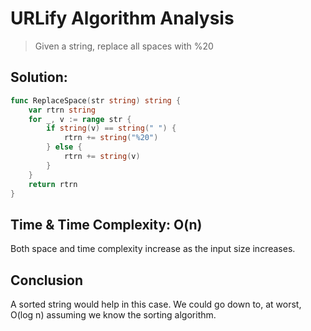 # URLify Algorithm Analysis

> Given a string, replace all spaces with %20

## Solution:

```go
func ReplaceSpace(str string) string {
	var rtrn string
	for _, v := range str {
		if string(v) == string(" ") {
			rtrn += string("%20")
		} else {
			rtrn += string(v)
		}
	}
	return rtrn
}
```

## Time & Time Complexity: O(n)
Both space and time complexity increase as the input 
size increases.

## Conclusion
A sorted string would help in this case. We could go down to, at worst, O(log n) assuming we know the sorting algorithm. 